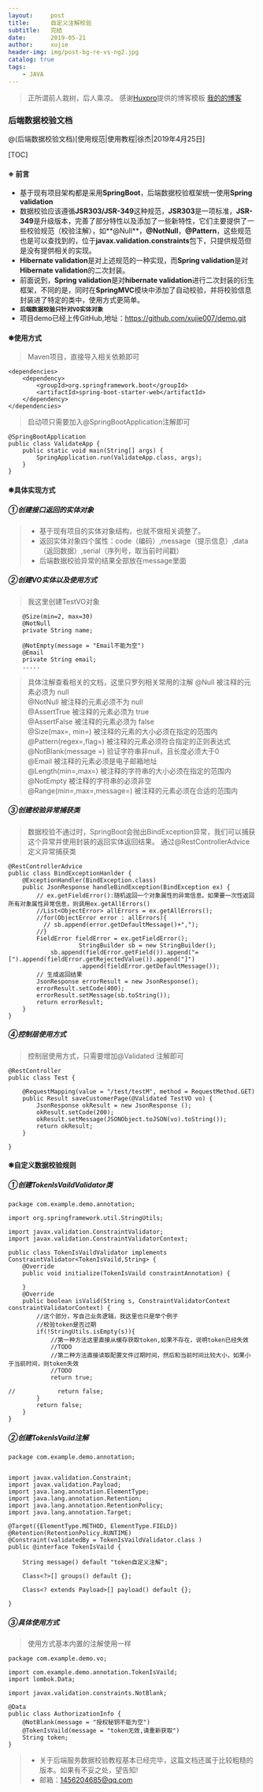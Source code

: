 ```yaml
---
layout:     post
title:      自定义注解校验
subtitle:   完结
date:       2019-05-21
author:     xujie
header-img: img/post-bg-re-vs-ng2.jpg
catalog: true
tags:
    - JAVA
---
```


> 正所谓前人栽树，后人乘凉。
> 感谢[Huxpro](https://github.com/huxpro)提供的博客模板
> [我的的博客](http://my.happy-coding.cn)

### 后端数据校验文档
@(后端数据校验文档)[使用规范|使用教程|徐杰|2019年4月25日]

[TOC]

#### ※ 前言 
- 基于现有项目架构都是采用**SpringBoot**，后端数据校验框架统一使用**Spring validation**
- 数据校验应该遵循**JSR303/JSR-349**这种规范，**JSR303**是一项标准，**JSR-349**是升级版本，完善了部分特性以及添加了一些新特性，它们主要提供了一些校验规范（校验注解），如**@Null**，**@NotNull**，**@Pattern**，这些规范也是可以查找到的，位于**javax.validation.constraints**包下，只提供规范但是没有提供相关的实现。
- **Hibernate validation**是对上述规范的一种实现，而**Spring validation**是对**Hibernate validation**的二次封装。
- 前面说到，**Spring validation**是对**hibernate validation**进行二次封装的衍生框架，不同的是，同时在**SpringMVC**模块中添加了自动校验，并将校验信息封装进了特定的类中，使用方式更简单。
- **`后端数据校验只针对VO实体对象`**
- 项目demo已经上传GitHub,地址：https://github.com/xujie007/demo.git



#### ❋使用方式
> Maven项目，直接导入相关依赖即可
```
<dependencies>
    <dependency>
        <groupId>org.springframework.boot</groupId>
        <artifactId>spring-boot-starter-web</artifactId>
    </dependency>
</dependencies>
```
> 启动项只需要加入@SpringBootApplication注解即可
```
@SpringBootApplication
public class ValidateApp {
    public static void main(String[] args) {
        SpringApplication.run(ValidateApp.class, args);
    }
}
```

#### ❋具体实现方式
##### ①创建接口返回的实体对象
> - 基于现有项目的实体对象结构，也就不做相关调整了。
> - 返回实体对象四个属性：code（编码）,message（提示信息）,data（返回数据）,serial（序列号，取当前时间戳）
> - 后端数据校验异常的结果全部放在message里面

##### ②创建VO实体以及使用方式
> 我这里创建TestVO对象
```
    @Size(min=2, max=30)
    @NotNull
    private String name;
    
    @NotEmpty(message = "Email不能为空")
    @Email
    private String email;
    .....
```
> 具体注解查看相关的文档，这里只罗列相关常用的注解
> @Null   被注释的元素必须为 null    
@NotNull    被注释的元素必须不为 null    
@AssertTrue     被注释的元素必须为 true    
@AssertFalse    被注释的元素必须为 false    
@Size(max=, min=)   被注释的元素的大小必须在指定的范围内    
@Pattern(regex=,flag=)  被注释的元素必须符合指定的正则表达式    
@NotBlank(message =)   验证字符串非null，且长度必须大于0    
@Email  被注释的元素必须是电子邮箱地址    
@Length(min=,max=)  被注释的字符串的大小必须在指定的范围内    
@NotEmpty   被注释的字符串的必须非空    
@Range(min=,max=,message=)  被注释的元素必须在合适的范围内

##### ③创建校验异常捕获类
>数据校验不通过时，SpringBoot会抛出BindException异常，我们可以捕获这个异常并使用封装的返回实体返回结果。
>通过@RestControllerAdvice定义异常捕获类
```
@RestControllerAdvice
public class BindExceptionHanlder {
    @ExceptionHandler(BindException.class)
    public JsonResponse handleBindException(BindException ex) {
        // ex.getFieldError():随机返回一个对象属性的异常信息。如果要一次性返回所有对象属性异常信息，则调用ex.getAllErrors()
        //List<ObjectError> allErrors = ex.getAllErrors();
        //for(ObjectError error : allErrors){
          // sb.append(error.getDefaultMessage()+",");
        //}
        FieldError fieldError = ex.getFieldError();
                    StringBuilder sb = new StringBuilder();
            sb.append(fieldError.getField()).append("=[").append(fieldError.getRejectedValue()).append("]")
                    .append(fieldError.getDefaultMessage());
        // 生成返回结果
        JsonResponse errorResult = new JsonResponse();
        errorResult.setCode(400);
        errorResult.setMessage(sb.toString());
        return errorResult;
    }
}
```

##### ④控制层使用方式
> 控制层使用方式，只需要增加@Validated 注解即可
```
@RestController
public class Test {

    @RequestMapping(value = "/test/testM", method = RequestMethod.GET)
    public Result saveCustomerPage(@Validated TestVO vo) {
        JsonResponse okResult = new JsonResponse ();
        okResult.setCode(200);
        okResult.setMessage(JSONObject.toJSON(vo).toString());
        return okResult;
    }
    
}
```

#### ❋自定义数据校验规则
##### ①创建**TokenIsVaildValidator**类
```
package com.example.demo.annotation;

import org.springframework.util.StringUtils;

import javax.validation.ConstraintValidator;
import javax.validation.ConstraintValidatorContext;

public class TokenIsVaildValidator implements ConstraintValidator<TokenIsVaild,String> {
    @Override
    public void initialize(TokenIsVaild constraintAnnotation) {

    }
    @Override
    public boolean isValid(String s, ConstraintValidatorContext constraintValidatorContext) {
		//这个部分，写自己业务逻辑，我这里也只是举个例子
        //校验token是否过期
        if(!StringUtils.isEmpty(s)){
            //第一种方法这里直接从缓存获取token,如果不存在，说明token已经失效
            //TODO
            //第二种方法直接读取配置文件过期时间，然后和当前时间比较大小，如果小于当前时间，则token失效
            //TODO
            return true;

//            return false;
        }
        return false;
    }
}
```

##### ②创建**TokenIsVaild**注解
```
package com.example.demo.annotation;


import javax.validation.Constraint;
import javax.validation.Payload;
import java.lang.annotation.ElementType;
import java.lang.annotation.Retention;
import java.lang.annotation.RetentionPolicy;
import java.lang.annotation.Target;

@Target({ElementType.METHOD, ElementType.FIELD})
@Retention(RetentionPolicy.RUNTIME)
@Constraint(validatedBy = TokenIsVaildValidator.class )
public @interface TokenIsVaild {

    String message() default "token自定义注解";

    Class<?>[] groups() default {};

    Class<? extends Payload>[] payload() default {};

}
```

##### ③具体使用方式
>使用方式基本内置的注解使用一样
```
package com.example.demo.vo;

import com.example.demo.annotation.TokenIsVaild;
import lombok.Data;

import javax.validation.constraints.NotBlank;

@Data
public class AuthorizationInfo {
    @NotBlank(message = "授权秘钥不能为空")
    @TokenIsVaild(message = "token无效,请重新获取")
    String token;
}
```

> - 关于后端服务数据校验教程基本已经完毕，这篇文档还属于比较粗糙的版本。如果有不妥之处，望告知!
> - 邮箱：1456204685@qq.com


